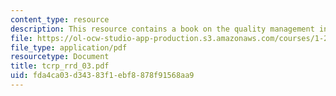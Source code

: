```yaml
---
content_type: resource
description: This resource contains a book on the quality management in public transport.
file: https://ol-ocw-studio-app-production.s3.amazonaws.com/courses/1-259j-transit-management-fall-2006/fda4ca03d34383f1ebf8878f91568aa9_tcrp_rrd_03.pdf
file_type: application/pdf
resourcetype: Document
title: tcrp_rrd_03.pdf
uid: fda4ca03-d343-83f1-ebf8-878f91568aa9
---
```

